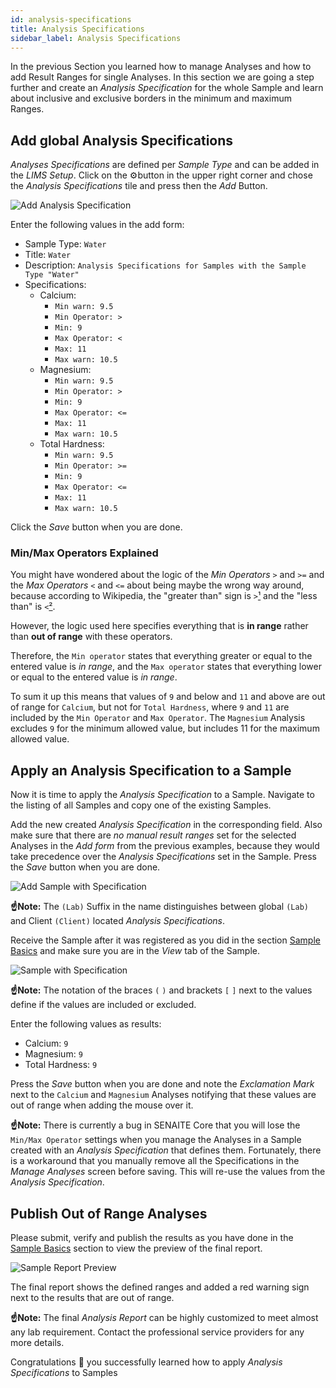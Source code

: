 ```yaml
---
id: analysis-specifications
title: Analysis Specifications
sidebar_label: Analysis Specifications
---
```


In the previous Section you learned how to manage Analyses and how to add Result
Ranges for single Analyses. In this section we are going a step further and
create an *Analysis Specification* for the whole Sample and learn about inclusive
and exclusive borders in the minimum and maximum Ranges.


## Add global Analysis Specifications

*Analyses Specifications* are defined per *Sample Type* and can be added in the
*LIMS Setup*.
Click on the ⚙️button in the upper right corner and chose the *Analysis
Specifications* tile and press then the *Add* Button.

![Add Analysis Specification](/screenshots/add_analysis_specification_screen.png "Add Analysis Specification")

Enter the following values in the add form:

- Sample Type: `Water`
- Title: `Water`
- Description: `Analysis Specifications for Samples with the Sample Type "Water"`
- Specifications:
  - Calcium:
    - `Min warn: 9.5`
    - `Min Operator: >`
    - `Min: 9`
    - `Max Operator: <`
    - `Max: 11`
    - `Max warn: 10.5`
  - Magnesium:
    - `Min warn: 9.5`
    - `Min Operator: >`
    - `Min: 9`
    - `Max Operator: <=`
    - `Max: 11`
    - `Max warn: 10.5`
  - Total Hardness:
    - `Min warn: 9.5`
    - `Min Operator: >=`
    - `Min: 9`
    - `Max Operator: <=`
    - `Max: 11`
    - `Max warn: 10.5`

Click the *Save* button when you are done.


### Min/Max Operators Explained

You might have wondered about the logic of the *Min Operators* `>` and `>=` and
the *Max Operators* `<` and `<=` about being maybe the wrong way around, because
according to Wikipedia, the "greater than" sign is `>`[¹][1] and the "less than"
is `<`[²][2].

However, the logic used here specifies everything that is **in range** rather
than **out of range** with these operators.

Therefore, the `Min operator` states that everything greater or equal to the
entered value is *in range*, and the `Max operator` states that everything lower
or equal to the entered value is *in range*.

To sum it up this means that values of `9` and below and `11` and above are out of
range for `Calcium`, but not for `Total Hardness`, where `9` and `11` are included
by the `Min Operator` and `Max Operator`. The `Magnesium` Analysis excludes `9` for
the minimum allowed value, but includes 11 for the maximum allowed value.


## Apply an Analysis Specification to a Sample

Now it is time to apply the *Analysis Specification* to a Sample. Navigate to
the listing of all Samples and copy one of the existing Samples.

Add the new created *Analysis Specification* in the corresponding field. Also
make sure that there are *no manual result ranges* set for the selected Analyses
in the *Add form* from the previous examples, because they would take
precedence over the *Analysis Specifications* set in the Sample.
Press the *Save* button when you are done.

![Add Sample with Specification](/screenshots/add_sample_with_specification.png "Add Sample with Specification")

**☝️Note:**
The `(Lab)` Suffix in the name distinguishes between global `(Lab)` and Client
`(Client)` located *Analysis Specifications*.

Receive the Sample after it was registered as you did in the section [Sample
Basics](sample-basics#receive-the-sample) and make sure you are in the *View*
tab of the Sample.

![Sample with Specification](/screenshots/sample_view_with_specifications.png "Sample with Specification")


**☝️Note:**
The notation of the braces `(` `)` and brackets `[` `]` next to the values
define if the values are included or excluded.

Enter the following values as results:

- Calcium: `9`
- Magnesium: `9`
- Total Hardness: `9`

Press the *Save* button when you are done and note the *Exclamation Mark* next
to the `Calcium` and `Magnesium` Analyses notifying that these values are out of
range when adding the mouse over it.

**☝️Note:**
There is currently a bug in SENAITE Core that you will lose the `Min/Max
Operator` settings when you manage the Analyses in a Sample created with an
*Analysis Specification* that defines them.
Fortunately, there is a workaround that you manually remove all the
Specifications in the *Manage Analyses* screen before saving. This will re-use
the values from the *Analysis Specification*.


## Publish Out of Range Analyses

Please submit, verify and publish the results as you have done in the
[Sample Basics](sample-basics#receive-the-sample) section to view the preview
of the final report.

![Sample Report Preview](/screenshots/sample_publish_preview_out_of_range.png "Sample Report Preview")

The final report shows the defined ranges and added a red warning sign next to
the results that are out of range.

**☝️Note:**
The final *Analysis Report* can be highly customized to meet almost any lab
requirement. Contact the professional service providers for any more details.


Congratulations 🙌 you successfully learned how to apply *Analysis Specifications* to Samples 


[1]: https://en.wikipedia.org/wiki/Greater-than_sign
[2]: https://en.wikipedia.org/wiki/Less-than_sign

